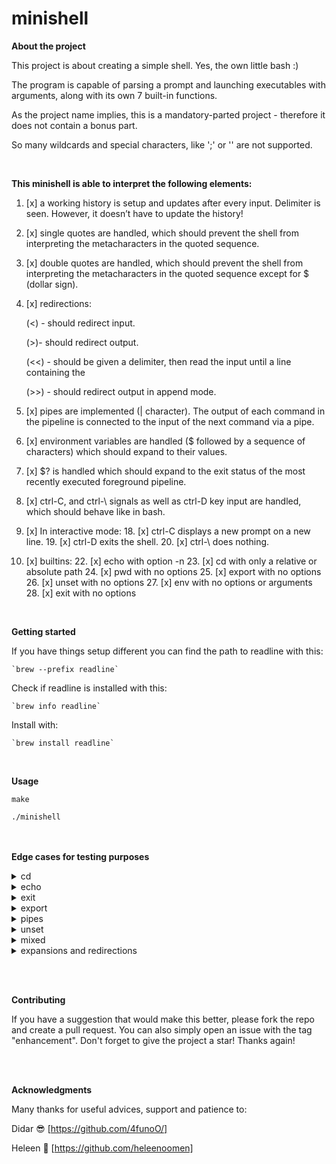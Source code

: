 # minishell
**About the project**

This project is about creating a simple shell. Yes, the own little bash :)
 
The program is capable of parsing a prompt and launching executables with arguments, along with its own 7 built-in functions.

As the project name implies, this is a mandatory-parted project - therefore it does not contain a bonus part.

So many wildcards and special characters, like ';' or '\' are not supported.

<br>

__This minishell is able to interpret the following elements:__

1. [x] a working history is setup and updates after every input. Delimiter is seen. However, it doesn’t have to update the history!
2. [x] single quotes are handled, which should prevent the shell from interpreting the metacharacters in the quoted sequence.
3. [x] double quotes are handled, which should prevent the shell from interpreting the metacharacters in the quoted sequence except for $ (dollar sign).

5. [x] redirections:

	(<) - should redirect input.
	
	(>)- should redirect output.
	
	(<<) - should be given a delimiter, then read the input until a line containing the
	
	(>>) - should redirect output in append mode.


10. [x] pipes are implemented (| character). The output of each command in the pipeline is connected to the input of the next command via a pipe.
12. [x] environment variables are handled ($ followed by a sequence of characters) which should expand to their values.
14. [x] $? is handled which should expand to the exit status of the most recently executed foreground pipeline.
16. [x] ctrl-C, and ctrl-\ signals as well as ctrl-D key input are handled, which should behave like in bash.


18. [x] In interactive mode:
    18. [x] ctrl-C displays a new prompt on a new line.
    19. [x] ctrl-D exits the shell.
    20. [x] ctrl-\ does nothing.

21. [x] builtins:
    22. [x] echo with option -n
    23. [x] cd with only a relative or absolute path
    24. [x] pwd with no options
    25. [x] export with no options
    26. [x] unset with no options
    27. [x] env with no options or arguments
    28. [x] exit with no options


<br>

**Getting started**

If you have things setup different you can find the path to readline with this:

	`brew --prefix readline`
Check if readline is installed with this:

	`brew info readline`

Install with:

	`brew install readline`
<br>

**Usage**

`make`

`./minishell`

<br><br>
**Edge cases for testing purposes**

<details>
 <summary> cd </summary>

	cd
	cd ..
	cd
    cd ..
    cd .
    cd /Users
    cd //
    cd '//'
    cd //////
    cd ./././
	cd '/etc'
	cd '/var'
	cd "$PWD/prompt"
	cd "doesntexist"
	cd "doesntexist" 2>/dev/null
	cd ../../..
	cd ?
	cd '/'
	cd $PWD/file_tests
	cd $OLDPWD/builtins
	cd .. | echo "something"
	cd / | echo "something"
	cd .. | pwd
</details>


<details>
 <summary> echo </summary>

	echo $ $
	ECHO
	echo rhobebou
	echo "bonjour"
	echo -n bonjour
	echo -nn bonjour
	echo -n -n -n bonjour
	echo "-n" bonjour
	echo text"$USER"
	echo text"'$USER'" ' $USER '
	echo "text"   "$USER"    "$USER"
	echo               text "$USER"            "$USER"text
	echo ''''''''''$USER''''''''''
	echo """"""""$USER""""""""
	echo $USER'$USER'text oui oui     oui  oui $USER oui      $USER '
	echo "$USER""$USER""$USER"
	echo text"$USER"test
	echo '$USER' "$USER" "text \' text"
	echo '$USER'
	echo $USER " "
	echo "$USER""Users/$USER/file""'$USER'"'$USER'
	echo "$USER$USER$USER"
	echo '$USER'"$USER"'$USER'
	echo '"$USER"''$USER'"""$USER"
	echo $USER
	echo $?
	echo $PWD/file
	echo "$PWD/file"
	echo "text" "text$USER" ... "$USER"
	echo $PWD
</details>

<details>
 <summary> exit </summary>

	exit 0 0
	exit 42 42
	exit -42 -24
	exit 42
	exit 259
	exit -12030
	exit --1239312
	exit ++++1203020103
	exit +0
	exit ++++++0
	exit -----0
	exit azerty
	exit "1"
	exit "+102"
	exit "1230"
	exit "+++1230"
	exit "1"23
	exit "2"32"32"
	exit "'42'"
	exit +'42'"42"42
	exit -'42'"42"42
	exit 9223372036854775807
	exit 9223372036854775808
	exit echo something
	exit exit
</details>

<details>
 <summary> export </summary>

	env | grep "_="
	export | grep "SHLVL"
	export | grep "OLDPWD"
	export | grep "PWD"
	export $?
	export TEST
	export TEST=
	export TEST=123
	export ___TEST=123
	export --TEST=123
	export ""=""
	export ''=''
	export "="="="
	export '='='='
	export TE\\\ST=100
	export TE-ST=100
	export -TEST=100
	export TEST-=100
	export _TEST=100
	export TES=T=""
	export export
	export TES^T=123
	export TEST A=5 B= A+=7
	export TEST A="5 B= A+=7"
</details>

<details>
 <summary> pipes </summary>

	env | grep "_="
	env | grep "SHLVL"
	echo oui | cat -e
	echo oui | echo non | echo something | grep oui
	echo oui | echo non | echo something | grep non
	echo oui | echo non | echo something | grep something
	ifconfig | grep ":"
	ifconfig | grep nothing
	whoami | grep $USER
	whoami | grep $USER > tmp/file
	whoami | cat -e | cat -e > tmp/file
	cat Makefile | grep "FLAGS"
	cat Makefile | cat -e | cat -e
	cat Makefile | grep "FLAGS" | grep "FLAGS" | cat -e
	export TEST=123 | cat -e | cat -e
	unset TEST | cat -e
	whereis ls | cat -e | cat -e > test
</details>

<details>
 <summary> unset </summary>

	unset
	unset doesntexist
	unset PWD
	unset OLDPWD
	unset PATH
	unset TES.T
	unset TES+T
	unset TES=T
	unset -TEST
	unset _TEST
	unset TES_T
	unset TES$?T
	unset +++++++
	unset ________
	unset export
</details>

<details>
 <summary> mixed </summary>

	echo $PWD
	echo $PWD|cat -e
	echo $PWD hallo | cat -e
	echo '$PWD hallo | cat -e'
	export TEST=1 test=2 sup= | env
	wc < Makefile -l | cat -e > outfile | echo hello | rev > outfile2
	< test.txt < Makefile<README.md wc -l|cat -e | rev
	< Makefile cat > out | < README.md cat -e
	< README.md cat -e | <Makefile cat
	< in1 cat -e | < in2 cat
	< in1 cat -e > out1 | < in2
	env | rev | head -5 | cat -e | rev
	echo ok"hello"ok1"mfg" == echo ok'hello'ok1'mfg' -- okhellook1mfg
	echo okhellook1"mfg" == echo okhellook1'mfg' -- okhellook1mfg
	echo "o""k       "hellook1 == echo 'o''k       'hellook1 -- ok       hellook1
	echo '"***hello***"'
	"***hello***"
	echo "'***hello***'"
	"***hello***'
	echo ok"'hello'"ok1"hello1"ok2
	echo "text"   "$USER"    "$USER"
	echo """"""""$USER""""""""
	echo "'$USER'"
</details>

<details>
 <summary> expansions and redirections </summary>

	```c
	echo '$PWD hallo | cat -e'
	```
	
	```c
	echo $"PWD$PATHaa"
	```
	
	```c
	echo '$"PWD$PATHaa"'
	```
	
	```c
	echo $PWD'echo'$ 123 $$$
	```
	
	```c
	echo $PWD'echo1231$$$$$$'$ 123 $$$
	```
	
	```c
	echo $PWD'$?'
	```
	
	```c
	echo $PWD $? $? $HOME$? $'12345'
	```
	
	```c
	echo **joinable_content_$PWD$PWD$PWD$**
	```
	
	```c
	echo '**joinable_content_'$PWD$PWD$PWD$**
	```
	
	```c
	echo "hello$"
	```
	
	```c
	echo "hello$$$"$PWD""$PWD
	```
	
	```c
	echo $HOME$? $'test'
	```
	
	```c
	echo $HOME$?$? $'test'
	```
	
	```c
	echo $PWD $pwd $CWD $$$ '@@"$PWD"'
	```
	
	```c
	echo $PWD'$?'"$???"
	```
	
	```c
	echo $PWD"$" $PWD$ $HOME"$"$HOME$
	```
	
	```c
	echo "$PWD" > out
	```
	
	```c
	echo $PWD $pwd $CWD $$$ '@@"$PWD"'"''"  $HOME   "''"
	```
	
	```c
	echo $PWD $pwd $CWD $$$ '@@"$PWD"'"''" aaa$HOMEaaa "''”
	```
	
	```c
	echo > merge_text dont_merge!
	```
	
	```c
	echo test > test | grep
	```
	
	```c
	>t1>t2>t3
	```
	
	```c
	< hello < hello2
	```
	
	```c
	<< 1 << 2 hello > t1 > t2 world | t3 >> shouldnt >> t4 open
	```
	
	```c
	< infile1 cat > out
	```
	
	```c
	< infile1 cat > out | < infile1 cat > out2
	```
	
	```c
	ls | ls -l | cat infile1
	```
	
	```c
	< infile1 cat | ls
	```
	
	```c
	< infile1 ls > out | < infile2 cat > out2 | echo "$PWD" > out3
	```
	
	```c
	< infile1 ls > out | < infile2 cat > out2 | echo $PWD > out3
	```
	
	```c
	echo "$PWD" > out1 | < infile1 cat > out2 | < out2 ls -l > out3
	```
	
	```c
	< infile1 ls > out -l
	```
	
	```c
	cat infile1 | cat
	```
	
	```c
	cat infile1 > out | cat | cat | ls > out2 | cat nofile | < infile2 cat > out3
	```
	
	```c
	cat infile1 > out | cat | cat | ls > out2 | cat nofile | < infile2 cat > out3 | echo SHOULD_PRINT
	```
	
	```c
	cat infile1 > out | echo SHOULD_PRINT
	```
	
	```c
	cat infile1 | echo bla
	```
	
	```c
	**echo bla > out | grep ls**
	```
	
	```c
	ls -la | cat > out | < infile | cat
	```
	
	```c
	**< infile | cat | < in**
	```
	
	```c
	**< infile cat > badfd**
	```
	
	```c
	cat badfd | /bin/ls | cat | cat > out1 | << stop cat > out2
	```
	
	```c
	<in cmd "str1 str2 str3" | cmd2 -arg | cmd3 >out >out2cmd "str1 str2 str3" >out | cmd2 -arg | cmd3 >out2 >out3
	```
	
	```c
	cmd "str1 str2 str3" >out | cmd2 -arg str | cmd3 str >out2 >out3
	```
	
	```c
	< in1 < in2
	```
	
	```c
	< in1 cat < in2
	```
	
	```c
	< Makefile > outfile > out
	```
	
	```c
	cat /dev/urandom | head -1 > out
	```
	
	```c
	echo $PWD"$" $PWD$ $HOME"$"$HOME$ '//( . )( . )\\'
	```

</details>

<br> <br>

**Contributing**

If you have a suggestion that would make this better, please fork the repo and create a pull request. You can also simply open an issue with the tag "enhancement". Don't forget to give the project a star! Thanks again!

<br> <br>

**Acknowledgments**

Many thanks for useful advices, support and patience to:

Didar 😎 [https://github.com/4funoO/]

Heleen 💟 [https://github.com/heleenoomen]